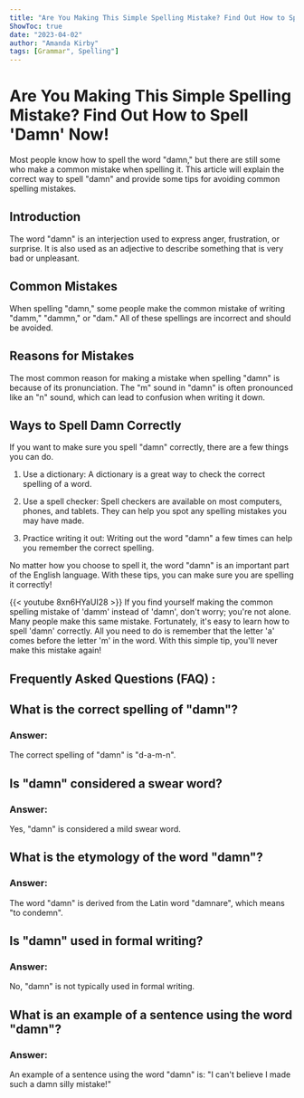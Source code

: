 ```yaml
---
title: "Are You Making This Simple Spelling Mistake? Find Out How to Spell 'Damn' Now!"
ShowToc: true 
date: "2023-04-02"
author: "Amanda Kirby" 
tags: [Grammar", Spelling"]
---
```

# Are You Making This Simple Spelling Mistake? Find Out How to Spell 'Damn' Now!

Most people know how to spell the word "damn," but there are still some who make a common mistake when spelling it. This article will explain the correct way to spell "damn" and provide some tips for avoiding common spelling mistakes.

## Introduction 

The word "damn" is an interjection used to express anger, frustration, or surprise. It is also used as an adjective to describe something that is very bad or unpleasant.

## Common Mistakes 

When spelling "damn," some people make the common mistake of writing "damm," "dammn," or "dam." All of these spellings are incorrect and should be avoided.

## Reasons for Mistakes 

The most common reason for making a mistake when spelling "damn" is because of its pronunciation. The "m" sound in "damn" is often pronounced like an "n" sound, which can lead to confusion when writing it down.

## Ways to Spell Damn Correctly 

If you want to make sure you spell "damn" correctly, there are a few things you can do. 

1. Use a dictionary: A dictionary is a great way to check the correct spelling of a word. 

2. Use a spell checker: Spell checkers are available on most computers, phones, and tablets. They can help you spot any spelling mistakes you may have made. 

3. Practice writing it out: Writing out the word "damn" a few times can help you remember the correct spelling. 

No matter how you choose to spell it, the word "damn" is an important part of the English language. With these tips, you can make sure you are spelling it correctly!

{{< youtube 8xn6HYaUI28 >}} 
If you find yourself making the common spelling mistake of 'damm' instead of 'damn', don't worry; you're not alone. Many people make this same mistake. Fortunately, it's easy to learn how to spell 'damn' correctly. All you need to do is remember that the letter 'a' comes before the letter 'm' in the word. With this simple tip, you'll never make this mistake again!

## Frequently Asked Questions (FAQ) :
<h2>What is the correct spelling of "damn"?</h2>

<h3>Answer:</h3>

The correct spelling of "damn" is "d-a-m-n".

<h2>Is "damn" considered a swear word?</h2>

<h3>Answer:</h3>

Yes, "damn" is considered a mild swear word.

<h2>What is the etymology of the word "damn"?</h2>

<h3>Answer:</h3>

The word "damn" is derived from the Latin word "damnare", which means "to condemn".

<h2>Is "damn" used in formal writing?</h2>

<h3>Answer:</h3>

No, "damn" is not typically used in formal writing.

<h2>What is an example of a sentence using the word "damn"?</h2>

<h3>Answer:</h3>

An example of a sentence using the word "damn" is: "I can't believe I made such a damn silly mistake!"





